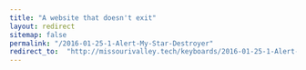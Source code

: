 ```yaml
---
title: "A website that doesn't exit"
layout: redirect
sitemap: false
permalink: "/2016-01-25-1-Alert-My-Star-Destroyer"
redirect_to:  "http://missourivalley.tech/keyboards/2016-01-25-1-Alert-My-Star-Destroyer"
---
```

